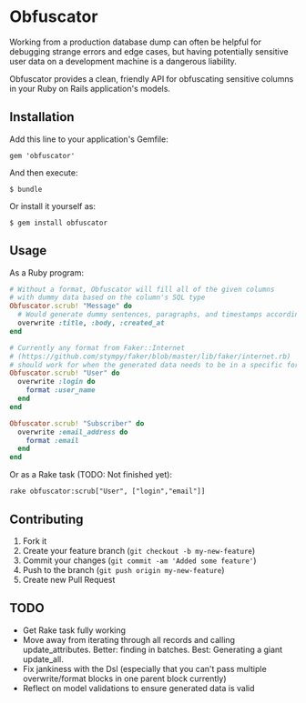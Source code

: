 # Obfuscator

Working from a production database dump can often be helpful for
debugging strange errors and edge cases, but having potentially
sensitive user data on a development machine is a dangerous liability.

Obfuscator provides a clean, friendly API for obfuscating sensitive
columns in your Ruby on Rails application's models.

## Installation

Add this line to your application's Gemfile:

    gem 'obfuscator'

And then execute:

    $ bundle

Or install it yourself as:

    $ gem install obfuscator

## Usage

As a Ruby program:

```ruby
# Without a format, Obfuscator will fill all of the given columns
# with dummy data based on the column's SQL type
Obfuscator.scrub! "Message" do
  # Would generate dummy sentences, paragraphs, and timestamps accordingly
  overwrite :title, :body, :created_at
end

# Currently any format from Faker::Internet
# (https://github.com/stympy/faker/blob/master/lib/faker/internet.rb)
# should work for when the generated data needs to be in a specific format
Obfuscator.scrub! "User" do
  overwrite :login do
    format :user_name
  end
end

Obfuscator.scrub! "Subscriber" do
  overwrite :email_address do
    format :email
  end
end
```

Or as a Rake task (TODO: Not finished yet):

    rake obfuscator:scrub["User", ["login","email"]]

## Contributing

1. Fork it
2. Create your feature branch (`git checkout -b my-new-feature`)
3. Commit your changes (`git commit -am 'Added some feature'`)
4. Push to the branch (`git push origin my-new-feature`)
5. Create new Pull Request

## TODO

* Get Rake task fully working
* Move away from iterating through all records and calling
  update_attributes. Better: finding in batches. Best: Generating a
  giant update_all.
* Fix jankiness with the Dsl (especially that you can't pass
  multiple overwrite/format blocks in one parent block currently)
* Reflect on model validations to ensure generated data is valid
